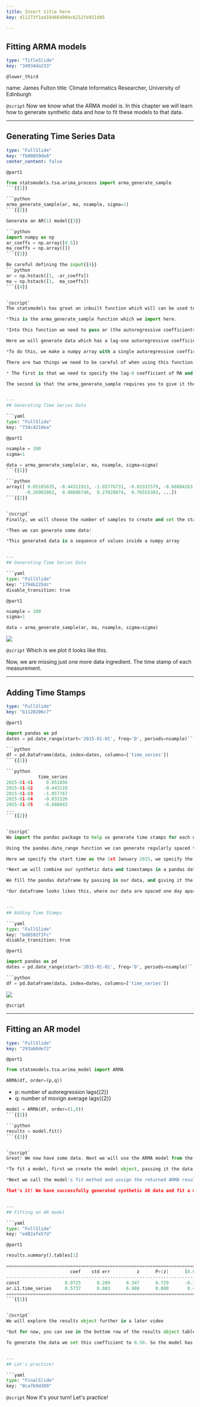 ```yaml
---
title: Insert title here
key: d11273f1ad194664904c6212fe921d45

---
```

## Fitting ARMA models

```yaml
type: "TitleSlide"
key: "34934da233"
```

`@lower_third`

name: James Fulton
title: Climate Informatics Researcher, University of Edinburgh


`@script`
Now we know what the ARMA model is. In this chapter we will learn how to generate synthetic data and how to fit these models to that data.


---
## Generating Time Series Data

```yaml
type: "FullSlide"
key: "fb00859de8"
center_content: false
```

`@part1`
```python
from statsmodels.tsa.arima_process import arma_generate_sample
```{{1}}

```python
arma_generate_sample(ar, ma, nsample, sigma=1)
```{{2}}

Generate an AR(1) model{{3}}

```python
import numpy as np
ar_coeffs = np.array([0.5])
ma_coeffs = np.array([])
```{{3}}

Be careful defining the input{{4}}
```python
ar = np.hstack([1, -ar_coeffs])
ma = np.hstack([1,  ma_coeffs])
```{{4}}


`@script`
The statsmodels has great an inbuilt function which will can be used to generate synthetic ARMA data. 

*This is the arma_generate_sample function which we import here.

*Into this function we need to pass ar (the autoregressive coefficients), ma (the moving average coefficients), nsamples (the number of samples to generate) and sigma (the standard deviation of the noise).

Here we will generate data which has a lag-one autoregressive coefficient of 0.5 and no moving average coefficients. This is an AR(1) model. 

*To do this, we make a numpy array with a single autoregressive coefficient of 0.5. We also create an empty numpy array for the moving average coefficients. 

There are two things we need to be careful of when using this function. 

* The first is that we need to specify the lag-0 coefficient of MA and AR. You will almost always set this to one. We use the numpy.hstack method to add a one onto the start of the coefficient arrays.

The second is that the arma_generate_sample requires you to give it the negative of the autoregressive coefficients for lag greater than 1. We also do this inside the hstack function.


---
## Generating Time Series Data

```yaml
type: "FullSlide"
key: "734c4219ea"
```

`@part1`
```python
nsample = 100
sigma=1
```
```python
data = arma_generate_sample(ar, ma, nsample, sigma=sigma)
```{{1}}

```python
array([ 0.05185635, -0.44311913, -1.05776731, -0.03332579, -0.68884263,
       -0.26902862,  0.98686746,  0.27028874,  0.76555383, ...])
```{{2}}


`@script`
Finally, we will choose the number of samples to create and set the standard deviation of the noise.

*Then we can generate some data!

*This generated data is a sequence of values inside a numpy array


---
## Generating Time Series Data

```yaml
type: "FullSlide"
key: "1794b225dc"
disable_transition: true
```

`@part1`
```python
nsample = 100
sigma=1
```
```python
data = arma_generate_sample(ar, ma, nsample, sigma=sigma)
```

![](https://assets.datacamp.com/production/repositories/4399/datasets/3d69f249f72d221f9ec968b3174d73dda974f350/raw_generated_data.png)


`@script`
Which is we plot it looks like this.

Now, we are missing just one more data ingredient. The time stamp of each measurement.


---
## Adding Time Stamps

```yaml
type: "FullSlide"
key: "b1120206c7"
```

`@part1`
```python
import pandas as pd
dates = pd.date_range(start='2015-01-01', freq='D', periods=nsample)```

```python
df = pd.DataFrame(data, index=dates, columns=['time_series'])
```{{1}}

```python
            time_series
2015-01-01     0.051856
2015-01-02    -0.443119
2015-01-03    -1.057767
2015-01-04    -0.033326
2015-01-05    -0.688843
...
```{{2}}


`@script`
We import the pandas package to help us generate time stamps for each data point. 

Using the pandas.date_range function we can generate regularly spaced timestamps to attach to our synthetic data points. 

Here we specify the start time as the 1st January 2015, we specify the frequency as 'D' (for daily) and we create the same number of date stamps as we have data points

*Next we will combine our synthetic data and timestamps in a pandas dataframe

We fill the pandas dataframe by passing in our data, and giving it the column name 'time_series'. We also pass in our dates which will become the indices of the dataframe

*Our dataframe looks likes this, where our data are spaced one day apart


---
## Adding Time Stamps

```yaml
type: "FullSlide"
key: "bd8592f3fc"
disable_transition: true
```

`@part1`
```python
import pandas as pd
dates = pd.date_range(start='2015-01-01', freq='D', periods=nsample)```

```python
df = pd.DataFrame(data, index=dates, columns=['time_series'])
```

![](https://assets.datacamp.com/production/repositories/4399/datasets/dcaf17246c2965d2ba8175436ec2b353dc44f704/pandas_generated_data.png)


`@script`



---
## Fitting an AR model

```yaml
type: "FullSlide"
key: "293ab0de72"
```

`@part1`
```python
from statsmodels.tsa.arima_model import ARMA
```
```python
ARMA(df, order=(p,q))
```

- p: number of autoregression lags{{2}}
- q: number of movign average lags{{2}}

```python
model = ARMA(df, order=(1,0))
```{{2}}

```python
results = model.fit()
```{{3}}


`@script`
Great! We now have some data. Next we will use the ARMA model from the statsmodels package to fit the data that we created earlier. We import the model like this.

*To fit a model, first we create the model object, passing it the data and the order. Remember that the data we generated was from a simple an AR(1) model. Therefore p will be one and q will be zero in this case.

*Next we call the model's fit method and assign the returned ARMA results object to the variable results.

That's it! We have successfully generated synthetic AR data and fit a model to it!


---
## Fitting an AR model

```yaml
type: "FullSlide"
key: "ed82afe57d"
```

`@part1`
```python
results.summary().tables[1]
```

```python
=====================================================================================
                        coef    std err          z      P>|z|      [0.025      0.975]
-------------------------------------------------------------------------------------
const                 0.0725      0.209      0.347      0.729      -0.336       0.481
ar.L1.time_series     0.5737      0.083      6.908      0.000       0.411       0.736
=====================================================================================
```{{1}}


`@script`
We will explore the results object further in a later video 

*but for now, you can see in the bottom row of the results object table, the fitted AR coefficient is 0.57 +- 0.08. 

To generate the data we set this coefficient to 0.50. So the model has recovered our coefficient within one standard deviation of error


---
## Let's practice!

```yaml
type: "FinalSlide"
key: "8ca7b9d309"
```

`@script`
Now it's your turn! Let's practice!

